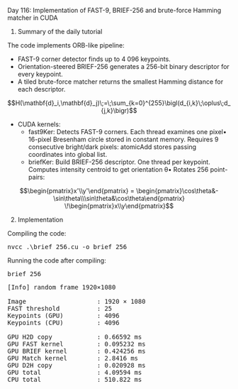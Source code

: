 Day 116: Implementation of FAST-9, BRIEF-256 and brute-force Hamming matcher in CUDA

1) Summary of the daily tutorial

The code implements ORB-like pipeline:
- FAST-9 corner detector finds up to 4 096 keypoints.
- Orientation-steered BRIEF-256 generates a 256-bit binary descriptor for every keypoint.
- A tiled brute-force matcher returns the smallest Hamming distance for each descriptor.

```math
H(\mathbf{d}_i,\mathbf{d}_j)\;=\;\sum_{k=0}^{255}\bigl(d_{i,k}\;\oplus\;d_{j,k}\bigr)
```

- CUDA kernels:
	- fast9Ker: Detects FAST-9 corners.	Each thread examines one pixel• 16-pixel Bresenham circle stored in constant memory. Requires 9 consecutive bright/dark pixels: atomicAdd stores passing coordinates into global list.
	- briefKer: Build BRIEF-256 descriptor. One thread per keypoint. Computes intensity centroid to get orientation θ• Rotates 256 point-pairs:

```math
\begin{pmatrix}x'\\y'\end{pmatrix}
=
\begin{pmatrix}\cos\theta&-\sin\theta\\\sin\theta&\cos\theta\end{pmatrix}
\!\begin{pmatrix}x\\y\end{pmatrix}
```

2) Implementation

Compiling the code:

<pre>nvcc .\brief_256.cu -o brief_256</pre>

Running the code after compiling:

<pre>brief_256</pre>

<pre>[Info] random frame 1920×1080

Image                   : 1920 × 1080
FAST threshold          : 25
Keypoints (GPU)         : 4096
Keypoints (CPU)         : 4096

GPU H2D copy            : 0.66592 ms
GPU FAST kernel         : 0.095232 ms
GPU BRIEF kernel        : 0.424256 ms
GPU Match kernel        : 2.8416 ms
GPU D2H copy            : 0.020928 ms
GPU total               : 4.09594 ms
CPU total               : 510.822 ms</pre>
